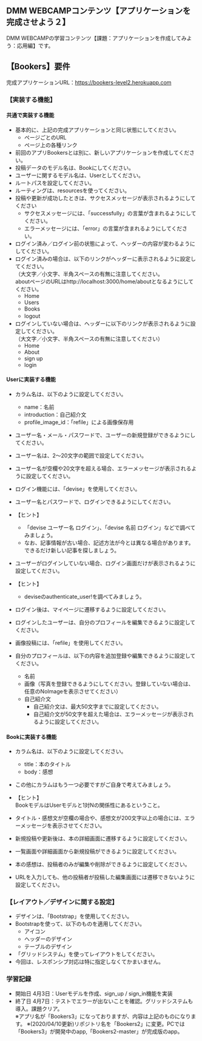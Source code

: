 ## DMM WEBCAMPコンテンツ【アプリケーションを完成させよう２】
DMM WEBCAMPの学習コンテンツ【課題：アプリケーションを作成してみよう：応用編】です。

## 【Bookers】要件  

完成アプリケーションURL：https://bookers-level2.herokuapp.com

### 【実装する機能】

#### 共通で実装する機能
- 基本的に、上記の完成アプリケーションと同じ状態にしてください。
	- ページごとのURL
	- ページ上の各種リンク
- 前回のアプリBookersとは別に、新しいアプリケーションを作成してください。
- 投稿データのモデル名は、Bookにしてください。
- ユーザーに関するモデル名は、Userとしてください。
- ルートパスを設定してください。
- ルーティングは、resourcesを使ってください。
- 投稿や更新が成功したときは、サクセスメッセージが表示されるようにしてください
	- サクセスメッセージには、「successfully」の言葉が含まれるようにしてください。
	- エラーメッセージには、「error」の言葉が含まれるようにしてください。
- ログイン済み／ログイン前の状態によって、ヘッダーの内容が変わるようにしてください。
- ログイン済みの場合は、以下のリンクがヘッダーに表示されるように設定してください。
<br>（大文字／小文字、半角スペースの有無に注意してください。
<br>aboutページのURLはhttp://localhost:3000/home/aboutとなるようにしてください。
	- Home
	- Users
	- Books
	- logout　
- ログインしていない場合は、ヘッダーに以下のリンクが表示されるように設定してください。
<br>（大文字／小文字、半角スペースの有無に注意してください）
	- Home
	- About
	- sign up
	- login  

#### Userに実装する機能
- カラム名は、以下のように設定してください。
	- name：名前　　
	- introduction：自己紹介文
	- profile_image_id：「refile」による画像保存用
- ユーザー名・メール・パスワードで、ユーザーの新規登録ができるようにしてください。
- ユーザー名は、2～20文字の範囲で設定してください。
- ユーザー名が空欄や20文字を超える場合、エラーメッセージが表示されるように設定してください。
- ログイン機能には、「devise」を使用してください。
- ユーザー名とパスワードで、ログインできるようにしてください。
- 【ヒント】<br>
	- 「devise ユーザー名 ログイン」、「devise 名前 ログイン」などで調べてみましょう。
	- なお、記事情報が古い場合、記述方法が今とは異なる場合があります。できるだけ新しい記事を探しましょう。
	
- ユーザーがログインしていない場合、ログイン画面だけが表示されるように設定してください。
- 【ヒント】<br>
	- deviseのauthenticate_user!を調べてみましょう。

- ログイン後は、マイページに遷移するように設定してください。
- ログインしたユーザーは、自分のプロフィールを編集できるように設定してください。
- 画像投稿には、「refile」を使用してください。
- 自分のプロフィールは、以下の内容を追加登録や編集できるように設定してください。
	- 名前
	- 画像（写真を登録できるようにしてください。登録していない場合は、任意のNoImageを表示させてください）
	- 自己紹介文
		- 自己紹介文は、最大50文字までに設定してください。
		- 自己紹介文が50文字を超えた場合は、エラーメッセージが表示されるように設定してください。

#### Bookに実装する機能
- カラム名は、以下のように設定してください。
	- title：本のタイトル
	- body：感想
- この他にカラムはもう一つ必要ですがご自身で考えてみましょう。
- 【ヒント】<br>
BookモデルはUserモデルと1対Nの関係性にあるということ。

- タイトル・感想文が空欄の場合や、感想文が200文字以上の場合には、エラーメッセージを表示させてください。
- 新規投稿や更新後は、本の詳細画面に遷移するように設定してください。
- 一覧画面や詳細画面から新規投稿ができるように設定してください。
- 本の感想は、投稿者のみが編集や削除ができるように設定してください。
- URLを入力しても、他の投稿者が投稿した編集画面には遷移できないように設定してください。

### 【レイアウト／デザインに関する設定】
- デザインは、「Bootstrap」を使用してください。
- Bootstrapを使って、以下のものを適用してください。
	- アイコン
	- ヘッダーのデザイン
	- テーブルのデザイン
- 「グリッドシステム」を使ってレイアウトをしてください。
- 今回は、レスポンシブ対応は特に指定しなくてかまいません。

### 学習記録
- 開始日 4月3日：Userモデルを作成、sign_up / sign_in機能を実装
- 終了日 4月7日：テストでエラーが出ないことを確認。グリッドシステムも導入。課題クリア。  
※アプリ名が「Bookers3」になっておりますが、内容は上記のものになります。
※(2020/04/10更新)リポジトリ名を「Bookers2」に変更。PCでは「Bookers3」が開発中のapp,「Bookers2-master」が完成版のapp。

<!-- # README

This README would normally document whatever steps are necessary to get the
application up and running.

Things you may want to cover:

* Ruby version

* System dependencies

* Configuration

* Database creation

* Database initialization

* How to run the test suite

* Services (job queues, cache servers, search engines, etc.)

* Deployment instructions

* ...
 -->
